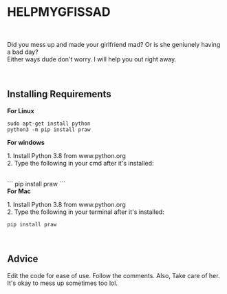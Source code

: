 <h1>HELPMYGFISSAD</h1>
<br>
<p>Did you mess up and made your girlfriend mad? Or is she geniunely having a bad day?<br>Either ways dude
don't worry. I will help you out right away.</p>
<br>
<h2>Installing Requirements</h2>
<b>For Linux</b>

```
sudo apt-get install python
python3 -m pip install praw
```
<b>For windows</b>
<p>1. Install Python 3.8 from www.python.org<br>2. Type the following in your cmd after it's installed:</p>
<br>
```
pip install praw
```
<br>
<b>For Mac</b>
<p>1. Install Python 3.8 from www.python.org<br>2. Type the following in your terminal after it's installed:</p>

```
pip install praw
```
<br>
<h2>Advice</h2>
<p>Edit the code for ease of use. Follow the comments. Also, Take care of her. It's okay to mess up sometimes too lol.</p>

